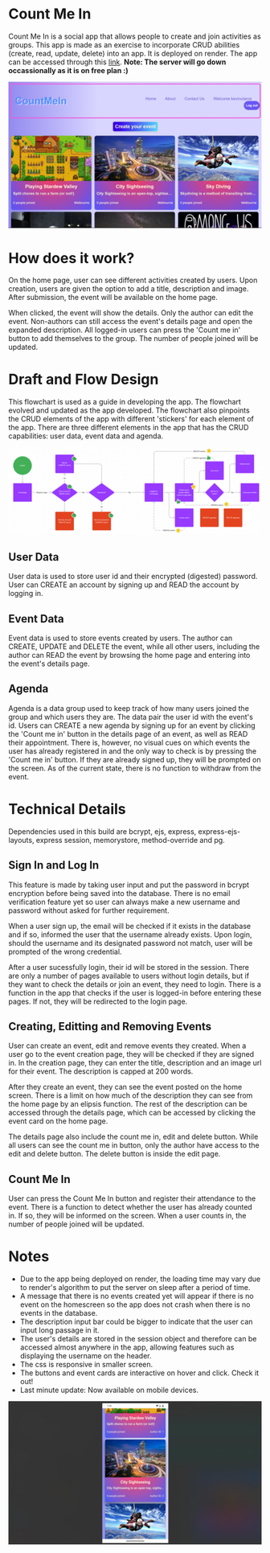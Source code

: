 # Count Me In
Count Me In is a social app that allows people to create and join activities as groups. This app is made as an exercise to incorporate CRUD abilities (create, read, update, delete) into an app. It is deployed on render. The app can be accessed through this <a href="https://countmein.onrender.com/">link</a>. **Note: The server will go down occassionally as it is on free plan :)**

![Screenshot of Count Me In](./readme_images/screenshot.png)


# How does it work?
On the home page, user can see different activities created by users. Upon creation, users are given the option to add a title, description and image. After submission, the event will be available on the home page. 

When clicked, the event will show the details. Only the author can edit the event. Non-authors can still access the event's details page and open the expanded description. All logged-in users can press the 'Count me in' button to add themselves to the group. The number of people joined will be updated. 


# Draft and Flow Design

This flowchart is used as a guide in developing the app. The flowchart evolved and updated as the app developed. The flowchart also pinpoints the CRUD elements of the app with different 'stickers' for each element of the app. There are three different elements in the app that has the CRUD capabilities: user data, event data and agenda.

![Count Me In App Flowchart](./readme_images/flowchart.png)

## User Data
User data is used to store user id and their encrypted (digested) password. User can CREATE an account by signing up and READ the account by logging in.

## Event Data
Event data is used to store events created by users. The author can CREATE, UPDATE and DELETE the event, while all other users, including the author can READ the event by browsing the home page and entering into the event's details page.

## Agenda
Agenda is a data group used to keep track of how many users joined the group and which users they are. The data pair the user id with the event's id. Users can CREATE a new agenda by signing up for an event by clicking the 'Count me in' button in the details page of an event, as well as READ their appointment. There is, however, no visual cues on which events the user has already registered in and the only way to check is by pressing the 'Count me in' button. If they are already signed up, they will be prompted on the screen. As of the current state, there is no function to withdraw from the event. 


# Technical Details

Dependencies used in this build are bcrypt, ejs, express, express-ejs-layouts, express session, memorystore, method-override and pg.

## Sign In and Log In

This feature is made by taking user input and put the password in bcrypt encryption before being saved into the database. There is no email verification feature yet so user can always make a new username and password without asked for further requirement. 

When a user sign up, the email will be checked if it exists in the database and if so, informed the user that the username already exists. Upon login, should the username and its designated password not match, user will be prompted of the wrong credential.

After a user sucessfully login, their id will be stored in the session. There are only a number of pages available to users without login details, but if they want to check the details or join an event, they need to login. There is a function in the app that checks if the user is logged-in before entering these pages. If not, they will be redirected to the login page.

## Creating, Editting and Removing Events

User can create an event, edit and remove events they created. When a user go to the event creation page, they will be checked if they are signed in. In the creation page, they can enter the title, description and an image url for their event. The description is capped at 200 words.

After they create an event, they can see the event posted on the home screen. There is a limit on how much of the description they can see from the home page by an elipsis function. The rest of the description can be accessed through the details page, which can be accessed by clicking the event card on the home page.

The details page also include the count me in, edit and delete button. While all users can see the count me in button, only the author have access to the edit and delete button. The delete button is inside the edit page.

## Count Me In
User can press the Count Me In button and register their attendance to the event. There is a function to detect whether the user has already counted in. If so, they will be informed on the screen. When a user counts in, the number of people joined will be updated.

# Notes
- Due to the app being deployed on render, the loading time may vary due to render's algorithm to put the server on sleep after a period of time.
- A message that there is no events created yet will appear if there is no event on the homescreen so the app does not crash when there is no events in the database.
- The description input bar could be bigger to indicate that the user can input long passage in it.
- The user's details are stored in the session object and therefore can be accessed almost anywhere in the app, allowing features such as displaying the username on the header.
- The css is responsive in smaller screen.
- The buttons and event cards are interactive on hover and click. Check it out!
- Last minute update: Now available on mobile devices.

![Mobile Responsive Design](./readme_images/mobile.png)

    

